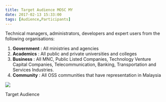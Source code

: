 ```yaml
---
title: Target Audience MOSC MY
date: 2017-02-13 15:33:00
tags: [Audience,Participants]
---
```


Technical managers, administrators, developers and expert users from the following organisations:



1.  **Government** : All ministries and agencies
2.  **Academics** : All public and private universities and colleges
3.  **Business** : All MNC, Public Listed Companies, Technology Venture Capital Companies, Telecommunication, Banking, Transportation and Services Industries.
4.  **Community** : All OSS communities that have representation in Malaysia









[![](https://4.bp.blogspot.com/-nPVYkEVOK4Y/Vtxn3AtjHDI/AAAAAAAAAGo/Rt9mxv828e8/s400/Target%2BAudience%2B-%2BMOSCMY2016%2BPROPOSAL%2BV2%2BSlide.png)](https://4.bp.blogspot.com/-nPVYkEVOK4Y/Vtxn3AtjHDI/AAAAAAAAAGo/Rt9mxv828e8/s1600/Target%2BAudience%2B-%2BMOSCMY2016%2BPROPOSAL%2BV2%2BSlide.png)





Target Audience





